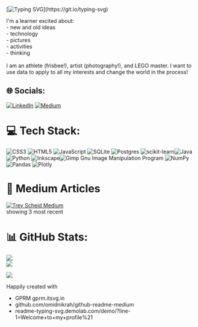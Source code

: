 [![Typing SVG](https://readme-typing-svg.demolab.com?font=Amiri&duration=4750&pause=500&color=2EF77C&multiline=true&width=435&height=95&lines=Welcome+to+my+profile!;My+name+is+Trey+Scheid.;Please+explore+about+me%2C+my+projects+and+my+articles!)](https://git.io/typing-svg)

I'm a learner excited about:<br>- new and old ideas<br>- technology<br>- pictures<br>- activities<br>- thinking<br><br>I am an athlete (frisbee!), artist (photography!), and LEGO master. I want to use data to apply to all my interests and change the world in the process!


## 🌐 Socials:
[![LinkedIn](https://img.shields.io/badge/LinkedIn-%230077B5.svg?logo=linkedin&logoColor=white)](https://linkedin.com/in/treyscheid) [![Medium](https://img.shields.io/badge/Medium-12100E?logo=medium&logoColor=white)](https://medium.com/@@TreyScheid) 

# 💻 Tech Stack:
![CSS3](https://img.shields.io/badge/css3-%231572B6.svg?style=for-the-badge&logo=css3&logoColor=white) ![HTML5](https://img.shields.io/badge/html5-%23E34F26.svg?style=for-the-badge&logo=html5&logoColor=white) ![JavaScript](https://img.shields.io/badge/javascript-%23323330.svg?style=for-the-badge&logo=javascript&logoColor=%23F7DF1E) ![SQLite](https://img.shields.io/badge/sqlite-%2307405e.svg?style=for-the-badge&logo=sqlite&logoColor=white) ![Postgres](https://img.shields.io/badge/postgres-%23316192.svg?style=for-the-badge&logo=postgresql&logoColor=white) ![scikit-learn](https://img.shields.io/badge/scikit--learn-%23F7931E.svg?style=for-the-badge&logo=scikit-learn&logoColor=white)![Java](https://img.shields.io/badge/java-%23ED8B00.svg?style=for-the-badge&logo=java&logoColor=white) ![Python](https://img.shields.io/badge/python-3670A0?style=for-the-badge&logo=python&logoColor=ffdd54) ![Inkscape](https://img.shields.io/badge/Inkscape-e0e0e0?style=for-the-badge&logo=inkscape&logoColor=080A13)![Gimp Gnu Image Manipulation Program](https://img.shields.io/badge/Gimp-657D8B?style=for-the-badge&logo=gimp&logoColor=FFFFFF) ![NumPy](https://img.shields.io/badge/numpy-%23013243.svg?style=for-the-badge&logo=numpy&logoColor=white) ![Pandas](https://img.shields.io/badge/pandas-%23150458.svg?style=for-the-badge&logo=pandas&logoColor=white) ![Plotly](https://img.shields.io/badge/Plotly-%233F4F75.svg?style=for-the-badge&logo=plotly&logoColor=white)

# 📝 Medium Articles
[![Trey Scheid Medium](https://github-readme-medium.vercel.app/?username=treyscheid&limit=3)](https://medium.com/@treyscheid)
<br>showing 3 most recent<br>

# 📊 GitHub Stats:
![](https://github-readme-stats.vercel.app/api?username=Trey-Scheid&theme=dark&hide_border=true&include_all_commits=true&count_private=true)<br/>
![](https://github-readme-stats.vercel.app/api/top-langs/?username=Trey-Scheid&theme=dark&hide_border=true&include_all_commits=true&count_private=true&layout=compact)

[![](https://visitcount.itsvg.in/api?id=Trey-Scheid&icon=5&color=0)](https://visitcount.itsvg.in)

Happily created with 
- GPRM gprm.itsvg.in
- github.com/omidnikrah/github-readme-medium
- readme-typing-svg.demolab.com/demo/?line-1=Welcome+to+my+profile%21
